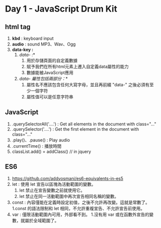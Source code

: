 # Day 1 - JavaScript Drum Kit

## html tag

1. **kbd** : keyboard input 
2. **audio** : sound MP3、Wav、Ogg
3. **data-key :** 
    1. **data-* :**
        1. 用於存儲頁面的自定義數據 
        2. 賦予我們在所有html元素上遷入自定義data屬性的能力
        3. 數據能被JavaScript應用
    2. **data-* 屬性包括兩部分：**
        1. 屬性名不應該包含任何大寫字母，並且再前綴 "data-" 之後必須有至少一個字符
        2. 屬性值可以是任意字符串


## JavaScript

1. .querySelectorAll('....') : Get all elements in the document with class="..."
2. .querySelector('....') : Get the first element in the document with class="..."
3. .play()、.pause() : Play audio
4. .currentTime() : 播放時間
5. classList.add() = addClass() // in jquery

## ES6
1. https://github.com/addyosmani/es6-equivalents-in-es5
2. let : 使用 let 宣告以區塊為活動範圍的變數。
    1. let 禁止在宣告變數之前就使用它。
    2. let 禁止在同一活動範圍中再次宣告相同名稱的變數。
3. const : 內容僅能在定義時設定初值，之後不允許再改變。這就是常數了。
    1.const 的語法限制和 let 相同，不允許重複宣告、不允許宣告前使用。
4. var : 僅限活動範圍內可用，外部看不到。
    1.沒有用 var 或在函數外宣告的變數，就屬於全域範圍了。
